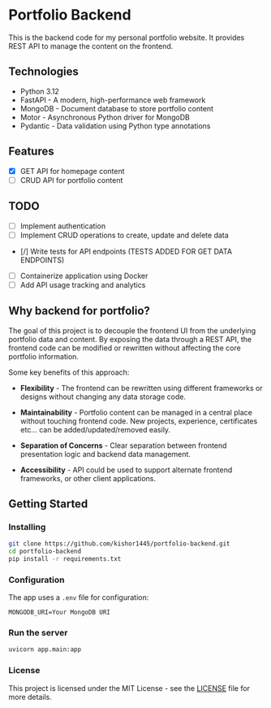# Portfolio Backend

This is the backend code for my personal portfolio website. It provides REST API to manage the content on the frontend.

## Technologies

- Python 3.12
- FastAPI - A modern, high-performance web framework
- MongoDB - Document database to store portfolio content
- Motor - Asynchronous Python driver for MongoDB
- Pydantic - Data validation using Python type annotations

## Features

- [x] GET API for homepage content
- [ ] CRUD API for portfolio content

## TODO

- [ ] Implement authentication
- [ ] Implement CRUD operations to create, update and delete data
- [/] Write tests for API endpoints (TESTS ADDED FOR GET DATA ENDPOINTS)
- [ ] Containerize application using Docker
- [ ] Add API usage tracking and analytics

## Why backend for portfolio?

The goal of this project is to decouple the frontend UI from the underlying portfolio data and content. By exposing the data through a REST API, the frontend code can be modified or rewritten without affecting the core portfolio information.

Some key benefits of this approach:

- **Flexibility** - The frontend can be rewritten using different frameworks or designs without changing any data storage code.

- **Maintainability** - Portfolio content can be managed in a central place without touching frontend code. New projects, experience, certificates etc... can be added/updated/removed easily.

- **Separation of Concerns** - Clear separation between frontend presentation logic and backend data management.

- **Accessibility** - API could be used to support alternate frontend frameworks, or other client applications.

## Getting Started

### Installing

```bash
git clone https://github.com/kishor1445/portfolio-backend.git
cd portfolio-backend
pip install -r requirements.txt
```

### Configuration

The app uses a `.env` file for configuration:

```
MONGODB_URI=Your MongoDB URI
```

### Run the server

```bash
uvicorn app.main:app
```

### License

This project is licensed under the MIT License - see the [LICENSE](https://github.com/kishor1445/portfolio-backend/LICENSE) file for more details.
